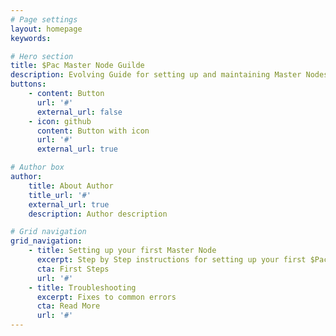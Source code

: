 ```yaml
---
# Page settings
layout: homepage
keywords:

# Hero section
title: $Pac Master Node Guilde
description: Evolving Guide for setting up and maintaining Master Nodes for $Pac
buttons:
    - content: Button
      url: '#'
      external_url: false
    - icon: github
      content: Button with icon
      url: '#'
      external_url: true

# Author box
author:
    title: About Author
    title_url: '#'
    external_url: true
    description: Author description

# Grid navigation
grid_navigation:
    - title: Setting up your first Master Node
      excerpt: Step by Step instructions for setting up your first $Pac MN
      cta: First Steps
      url: '#'
    - title: Troubleshooting
      excerpt: Fixes to common errors
      cta: Read More
      url: '#'
---
```

